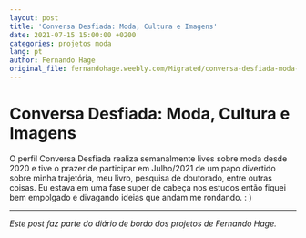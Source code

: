 ```yaml
---
layout: post
title: 'Conversa Desfiada: Moda, Cultura e Imagens'
date: 2021-07-15 15:00:00 +0200
categories: projetos moda
lang: pt
author: Fernando Hage
original_file: fernandohage.weebly.com/Migrated/conversa-desfiada-moda-cultura-e-imagens.html
---
```


# Conversa Desfiada: Moda, Cultura e Imagens

O perfil Conversa Desfiada realiza semanalmente lives sobre moda desde 2020 e tive o prazer de participar em Julho/2021 de um papo divertido sobre minha trajetória, meu livro, pesquisa de doutorado, entre outras coisas. Eu estava em uma fase super de cabeça nos estudos então fiquei bem empolgado e divagando ideias que andam me rondando. : )

---

*Este post faz parte do diário de bordo dos projetos de Fernando Hage.*